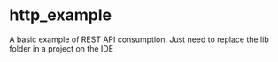 # http_example

A basic example of REST API consumption. Just need to replace the lib folder in a project on the IDE